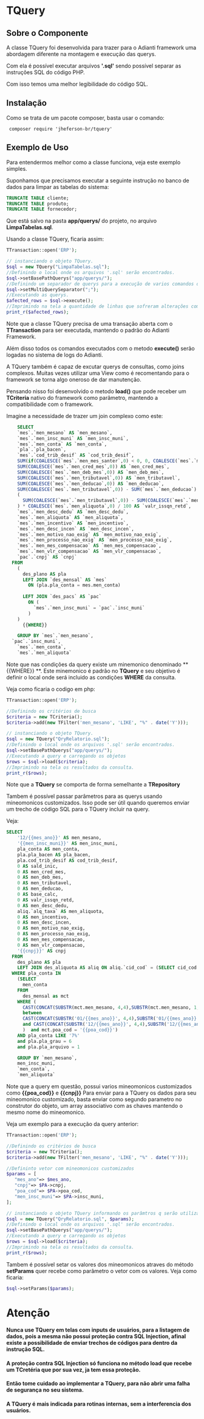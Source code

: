 # TQuery
## Sobre o Componente

A classe TQuery foi desenvolvida para trazer para o Adianti framework uma abordagem diferente na montagem e execução das querys.

Com ela é possível executar arquivos **'.sql'** sendo possível separar as instruções SQL do código PHP.

Com isso temos uma melhor legibilidade do código SQL.
## Instalação

Como se trata de um pacote composer, basta usar o comando:
```shell
 composer require 'jheferson-br/tquery'
```

## Exemplo de Uso

Para entendermos melhor como a classe funciona, veja este exemplo simples.

Suponhamos que precisamos executar a seguinte instrução no banco de dados para limpar as tabelas do sistema:
```sql
TRUNCATE TABLE cliente;
TRUNCATE TABLE produto;
TRUNCATE TABLE fornecedor;
```
Que está salvo na pasta **app/querys/** do projeto, no arquivo **LimpaTabelas.sql**.

Usando a classe TQuery, ficaria assim:
```php
TTransaction::open('ERP');

// instanciando o objeto TQuery.
$sql = new TQuery("LimpaTabelas.sql");
//Definindo o local onde os arquivos '.sql' serão encontrados.
$sql->setBasePathQuerys("app/querys/");
//Definindo um separador de querys para a execução de varios comandos dentro do mesmo arquivo .sql
$sql->setMultiQuerySeparator(";");
//Executando as querys.
$afected_rows = $sql->execute();
//Imprimindo na tela a quantidade de linhas que sofreram alterações com a execução da query.
print_r($afected_rows);
```

Note que a classe TQuery precisa de uma transação aberta com o **TTransaction** para ser executada, mantendo o padrão do Adianti Framework.

Além disso todos os comandos executados com o metodo **execute()** serão logadas no sistema de logs do Adianti.

A TQuery também é capaz de excutar querys de consultas, como joins complexos. Muitas vezes utilizar uma View como é recomentando para o framework se torna algo oneroso de dar manutenção.

Pensando nisso foi desenvolvido o metodo **load()** que pode receber um **TCriteria** nativo do framework como parâmetro, mantendo a compatibilidade com o framework.

Imagine a necessidade de trazer um join complexo como este:
```sql
    SELECT 
    `mes`.`men_mesano` AS `men_mesano`,
    `mes`.`men_insc_muni` AS `men_insc_muni`,
    `mes`.`men_conta` AS `men_conta`,
    `pla`.`pla_bacen`,
    `mes`.`cod_trib_desif` AS `cod_trib_desif`,
    SUM(if(COALESCE(`mes`.`men_mes_santer`,0) < 0, 0, COALESCE(`mes`.`men_mes_santer`,0))) AS `sald_inic`,
    SUM(COALESCE(`mes`.`men_cred_mes`,0)) AS `men_cred_mes`,
    SUM(COALESCE(`mes`.`men_deb_mes`,0)) AS `men_deb_mes`,
    SUM(COALESCE(`mes`.`men_tributavel`,0)) AS `men_tributavel`,
    SUM(COALESCE(`mes`.`men_deducao`,0)) AS `men_deducao`,
    SUM(COALESCE(`mes`.`men_tributavel`,0)) - SUM(`mes`.`men_deducao`) AS `base_calc`,
    (
      SUM(COALESCE(`mes`.`men_tributavel`,0)) - SUM(COALESCE(`mes`.`men_deducao`,0))
    ) * COALESCE(`mes`.`men_aliquota`,0) / 100 AS `valr_issqn_retd`,
    `mes`.`men_desc_dedu` AS `men_desc_dedu`,
    `mes`.`men_aliquota` AS `men_aliquota`,
    `mes`.`men_incentivo` AS `men_incentivo`,
    `mes`.`men_desc_incen` AS `men_desc_incen`,
    `mes`.`men_motivo_nao_exig` AS `men_motivo_nao_exig`,
    `mes`.`men_processo_nao_exig` AS `men_processo_nao_exig`,
    `mes`.`men_mes_compensacao` AS `men_mes_compensacao`,
    `mes`.`men_vlr_compensacao` AS `men_vlr_compensacao`,
    `pac`.`cnpj` AS `cnpj` 
  FROM
    (
      des_plano AS pla 
      LEFT JOIN `des_mensal` AS `mes` 
        ON (pla.pla_conta = mes.men_conta) 
        
      LEFT JOIN `des_pacs` AS `pac` 
        ON (
          `mes`.`men_insc_muni` = `pac`.`insc_muni`
        )
    ) 
      {{WHERE}} 

    GROUP BY `mes`.`men_mesano`,
  `pac`.`insc_muni`,
    `mes`.`men_conta`,
    `mes`.`men_aliquota`
```

Note que nas condições da query existe um minemonico denominado **{{WHERE}} **.
Este minemonico é padrão no **TQuery** e seu objetivo é definir o local onde será incluido as condições **WHERE** da consulta.

Veja como ficaria o codigo em php:

```php
TTransaction::open('ERP');

//Definindo os critérios de busca
$criteria = new TCriteria();
$criteria->add(new TFilter('men_mesano', 'LIKE', "%" . date('Y')));

// instanciando o objeto TQuery.
$sql = new TQuery("QryRelatorio.sql");
//Definindo o local onde os arquivos '.sql' serão encontrados.
$sql->setBasePathQuerys("app/querys/");
//Executando a query e carregando os objetos
$rows = $sql->load($criteria);
//Imprimindo na tela os resultados da consulta.
print_r($rows);
```
Note que a **TQuery** se comporta de forma semelhante a **TRepository**

Tambem é possível passar parâmetros para as querys usando mineomonicos customizados.
Isso pode ser útil quando queremos enviar um trecho de código SQL para o TQuery incluir na query.

Veja:
```sql
SELECT
    '12/{{mes_ano}}' AS men_mesano,
    '{{men_insc_muni}}' AS men_insc_muni,
    pla_conta AS men_conta,
    pla.pla_bacen AS pla_bacen,
    pla.cod_trib_desif AS cod_trib_desif,
    0 AS sald_inic,
    0 AS men_cred_mes,
    0 AS men_deb_mes,
    0 AS men_tributavel,
    0 AS men_deducao,
    0 AS base_calc,
    0 AS valr_issqn_retd,
    0 AS men_desc_dedu,
    aliq.`alq_taxa` AS men_aliquota,
    0 AS men_incentivo,
    0 AS men_desc_incen,
    0 AS men_motivo_nao_exig,
    0 AS men_processo_nao_exig,
    0 AS men_mes_compensacao,
    0 AS men_vlr_compensacao,
    '{{cnpj}}' AS cnpj
  FROM
    des_plano AS pla
    LEFT JOIN des_aliquota AS aliq ON aliq.`cid_cod` = (SELECT cid_cod FROM des_coop WHERE coo_cnpj = '{{cnpj}}') AND aliq.`cod_desif` = pla.`cod_trib_desif`
  WHERE pla_conta IN
    (SELECT
      men_conta
    FROM
      des_mensal as mct
    WHERE (
      CAST(CONCAT(SUBSTR(mct.men_mesano, 4,4),SUBSTR(mct.men_mesano, 1,2))AS UNSIGNED INTEGER) 
      between 
      CAST(CONCAT(SUBSTR('01/{{mes_ano}}', 4,4),SUBSTR('01/{{mes_ano}}', 1,2))AS UNSIGNED INTEGER)
      and CAST(CONCAT(SUBSTR('12/{{mes_ano}}', 4,4),SUBSTR('12/{{mes_ano}}', 1,2))AS UNSIGNED INTEGER)
      )  and mct.poa_cod = '{{poa_cod}}')
    AND pla_conta LIKE '7%'
    and pla.pla_grau = 6
    and pla.pla_arquivo = 1

    GROUP BY `men_mesano`,
    men_insc_muni,
    `men_conta`,
    `men_aliquota` 
```

Note que a query em questão, possui varios mineomonicos customizados como **{{poa_cod}}** e **{{cnpj}}**
Para enviar para a TQuery os dados para seu mineomonico customizado, basta enviar como segundo parametro no construtor do objeto, um array associativo com as chaves mantendo o mesmo nome do mineomonico.

Veja um exemplo para a execução da query anterior:

 ```php
TTransaction::open('ERP');

//Definindo os critérios de busca
$criteria = new TCriteria();
$criteria->add(new TFilter('men_mesano', 'LIKE', "%" . date('Y')));

//Defininto vetor com mineomonicos customizados
$params = [
	"mes_ano"=> $mes_ano,
	"cnpj"=> $PA->cnpj,
	"poa_cod"=> $PA->poa_cod,
	"men_insc_muni"=> $PA->insc_muni,
];

// instanciando o objeto TQuery informando os parâmtros q serão utilizados.
$sql = new TQuery("QryRelatorio.sql", $params);
//Definindo o local onde os arquivos '.sql' serão encontrados.
$sql->setBasePathQuerys("app/querys/");
//Executando a query e carregando os objetos
$rows = $sql->load($criteria);
//Imprimindo na tela os resultados da consulta.
print_r($rows);
```
Tambem é possível setar os valores dos mineomonicos atraves do método **setParams** quer recebe como parâmetro o vetor com os valores.
Veja como ficaria:
```php
$sql->setParams($params);
```

# Atenção
#### Nunca use TQuery em telas com inputs de usuários, para a listagem de dados, pois a mesma não possui proteção contra SQL Injection, afinal existe a possibilidade de enviar trechos de códigos para dentro da instrução SQL.
#### A proteção contra SQL Injection só funciona no método load que recebe um TCretéria que por sua vez, ja tem essa proteção.
#### Então tome cuidado ao implementar a TQuery, para não abrir uma falha de segurança no seu sistema.
#### A TQuery é mais indicada para rotinas internas, sem a interferencia dos usuários.

